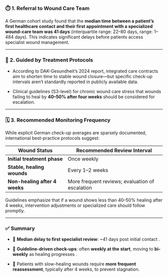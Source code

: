 
### ⏱️ 1. Referral to Wound Care Team

A German cohort study found that the **median time between a patient’s first healthcare contact and their first appointment with a specialized wound-care team was 41 days** (interquartile range: 22–80 days, range: 1–484 days). This indicates significant delays before patients access specialist wound management.

---

### 🔄 2. Guided by Treatment Protocols

- According to DAK-Gesundheit’s 2024 report, integrated care contracts aim to shorten time to stable wound closure—but specific check-up intervals aren’t standardly reported in publicly available data.
    
- Clinical guidelines (S3-level) for chronic wound care stress that wounds failing to heal by **40–50% after four weeks** should be considered for escalation.
    

---

### 🗓️ 3. Recommended Monitoring Frequency

While explicit German check-up averages are sparsely documented, international best-practice protocols suggest:

|Wound Status|Recommended Review Interval|
|---|---|
|**Initial treatment phase**|Once weekly|
|**Stable, healing wounds**|Every 1–2 weeks|
|**Non-healing after 4 weeks**|More frequent reviews; evaluation of escalation|

Guidelines emphasize that if a wound shows less than 40–50% healing after 4 weeks, intervention adjustments or specialized care should follow promptly.

---

### ✅ Summary

- 📌 **Median delay to first specialist review**: ~41 days post initial contact .
    
- 📌 **Guideline-driven check-ups**: often **weekly at the start**, moving to **bi-weekly** as healing progresses .
    
- 📌 Patients with slow-healing wounds require **more frequent reassessment**, typically after 4 weeks, to prevent stagnation.
    